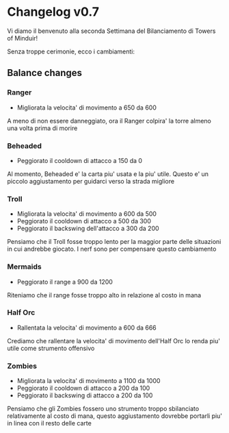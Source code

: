 # Changelog v0.7

Vi diamo il benvenuto alla seconda Settimana del Bilanciamento di Towers of Minduir!

Senza troppe cerimonie, ecco i cambiamenti:

## Balance changes

### Ranger

- Migliorata la velocita' di movimento a 650 da 600

A meno di non essere danneggiato, ora il Ranger colpira' la torre almeno una volta prima di morire

### Beheaded

- Peggiorato il cooldown di attacco a 150 da 0

Al momento, Beheaded e' la carta piu' usata e la piu' utile. Questo e' un piccolo aggiustamento per guidarci verso la strada migliore

### Troll

- Migliorata la velocita' di movimento a 600 da 500
- Peggiorato il cooldown di attacco a 500 da 300
- Peggiorato il backswing dell'attacco a 300 da 200

Pensiamo che il Troll fosse troppo lento per la maggior parte delle situazioni in cui andrebbe giocato. I nerf sono per compensare questo cambiamento

### Mermaids

- Peggiorato il range a 900 da 1200

Riteniamo che il range fosse troppo alto in relazione al costo in mana

### Half Orc

- Rallentata la velocita' di movimento a 600 da 666

Crediamo che rallentare la velocita' di movimento dell'Half Orc lo renda piu' utile come strumento offensivo

### Zombies

- Migliorata la velocita' di movimento a 1100 da 1000
- Peggiorato il cooldown di attacco a 200 da 100
- Peggiorato il backswing di attacco a 200 da 100

Pensiamo che gli Zombies fossero uno strumento troppo sbilanciato relativamente al costo di mana, questo aggiustamento dovrebbe portarli piu' in linea con il resto delle carte

